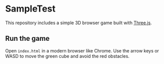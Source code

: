# SampleTest

This repository includes a simple 3D browser game built with [Three.js](https://threejs.org/).

## Run the game
Open `index.html` in a modern browser like Chrome. Use the arrow keys or WASD to move the green cube and avoid the red obstacles.
